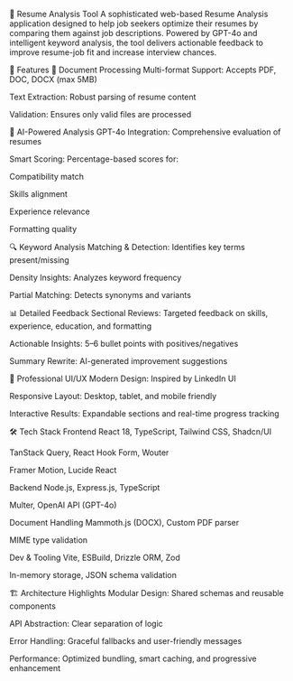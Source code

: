 🧠 Resume Analysis Tool
A sophisticated web-based Resume Analysis application designed to help job seekers optimize their resumes by comparing them against job descriptions. Powered by GPT-4o and intelligent keyword analysis, the tool delivers actionable feedback to improve resume-job fit and increase interview chances.

🚀 Features
📄 Document Processing
Multi-format Support: Accepts PDF, DOC, DOCX (max 5MB)

Text Extraction: Robust parsing of resume content

Validation: Ensures only valid files are processed

🤖 AI-Powered Analysis
GPT-4o Integration: Comprehensive evaluation of resumes

Smart Scoring: Percentage-based scores for:

Compatibility match

Skills alignment

Experience relevance

Formatting quality

🔍 Keyword Analysis
Matching & Detection: Identifies key terms present/missing

Density Insights: Analyzes keyword frequency

Partial Matching: Detects synonyms and variants

📊 Detailed Feedback
Sectional Reviews: Targeted feedback on skills, experience, education, and formatting

Actionable Insights: 5–6 bullet points with positives/negatives

Summary Rewrite: AI-generated improvement suggestions

💼 Professional UI/UX
Modern Design: Inspired by LinkedIn UI

Responsive Layout: Desktop, tablet, and mobile friendly

Interactive Results: Expandable sections and real-time progress tracking

🛠️ Tech Stack
Frontend
React 18, TypeScript, Tailwind CSS, Shadcn/UI

TanStack Query, React Hook Form, Wouter

Framer Motion, Lucide React

Backend
Node.js, Express.js, TypeScript

Multer, OpenAI API (GPT-4o)

Document Handling
Mammoth.js (DOCX), Custom PDF parser

MIME type validation

Dev & Tooling
Vite, ESBuild, Drizzle ORM, Zod

In-memory storage, JSON schema validation

🏗️ Architecture Highlights
Modular Design: Shared schemas and reusable components

API Abstraction: Clear separation of logic

Error Handling: Graceful fallbacks and user-friendly messages

Performance: Optimized bundling, smart caching, and progressive enhancement
